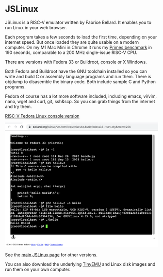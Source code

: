 # JSLinux

JSLinux is a RISC-V emulator written by Fabrice Bellard. It enables you to
run Linux in your web browser.

Each program takes a few seconds to load the first time, depending on
your internet speed. But once loaded they are quite usable on a modern
computer.  On my M1 Mac Mini in Chrome it runs my [Primes
benchmark](primes) in 190 seconds, comparable to
a 200 MHz single-issue RISC-V CPU.

There are versions with Fedora 33 or Buildroot, console or X Windows.

Both Fedora and Buildroot have the GNU toolchain installed so you can
write and build C or assembly language programs and run them. There is
objdump to disasemble the binary code. Both include sample C and
Python programs.

Fedora of course has a lot more software included, including emacs,
vi/vim, nano, wget and curl, git, ssh&scp. So you can grab things from
the internet and try them.

[RISC-V Fedora Linux console version](https://bellard.org/jslinux/vm.html?cpu=riscv64&url=fedora33-riscv.cfg&mem=256)

![TinyEMU example](JSLinux.png)

See the [main JSLinux page](https://bellard.org/jslinux) for other versions.

You can also download the underlying
[TinyEMU](https://bellard.org/tinyemu/) and Linux disk images and run
them on your own computer.

